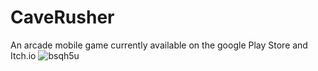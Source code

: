 # CaveRusher
An arcade mobile game currently available on the google Play Store and Itch.io
![bsqh5u](https://github.com/balserDev/CaveRusher/assets/134951579/c454219b-8ffe-4a10-8a78-0ddbf0cfc1e1)
